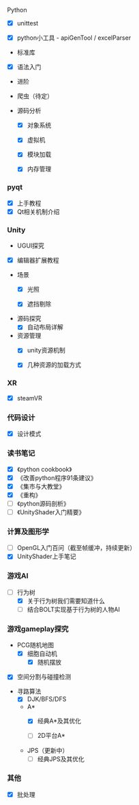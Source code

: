 Python

- [x] unittest

- [x] python小工具 - apiGenTool / excelParser

- 标准库

- [x] 语法入门

- 进阶

- 爬虫（待定）

- 源码分析
  - [x] 对象系统

  - [x] 虚拟机

  - [x] 模块加载

  - [x] 内存管理

### pyqt

- [x] 上手教程
- [x] Qt相关机制介绍

### Unity

- UGUI探究

- [x] 编辑器扩展教程

- 场景
  - [x] 光照

  - [x] 遮挡剔除

- 源码探究
  - [x] 自动布局详解 

- 资源管理
  - [x] unity资源机制

  - [x] 几种资源的加载方式

### XR

- [x] steamVR

### 代码设计

- [x] 设计模式

### 读书笔记

- [x] 《python cookbook》
- [x] 《改善python程序91条建议》
- [x] 《集市与大教堂》
- [x] 《重构》
- [ ] 《python源码剖析》
- [ ] 《UnityShader入门精要》

### 计算及图形学

- [ ] OpenGL入门百问（截至帧缓冲，持续更新）
- [x] UnityShader上手笔记

### 游戏AI

- [ ] 行为树
  - [x] 关于行为树我们需要知道什么
  - [ ] 结合BOLT实现基于行为树的人物AI

### 游戏gameplay探究

- PCG随机地图
  - [x] 细胞自动机
    - [x] 随机摆放

- [x] 空间分割与碰撞检测


- 寻路算法
  - [x] DJK/BFS/DFS

  - A*
    - [x] 经典A*及其优化

    - [ ] 2D平台A*

  - JPS（更新中）
    - [ ] 经典JPS及其优化

### 其他

- [x] 批处理

